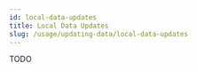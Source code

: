 ```yaml
---
id: local-data-updates
title: Local Data Updates
slug: /usage/updating-data/local-data-updates
---
```

TODO
